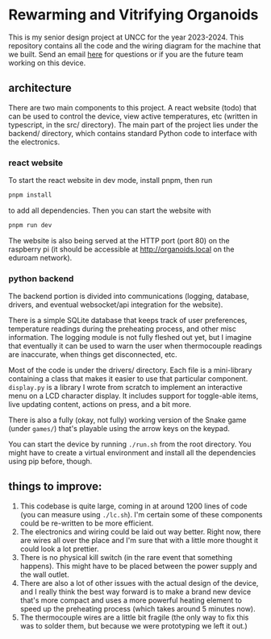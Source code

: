 # Rewarming and Vitrifying Organoids

This is my senior design project at UNCC for the year 2023-2024. This repository contains all the code and the wiring diagram for the machine that we built. Send an email [here](mailto:awarudka@uncc.edu) for questions or if you are the future team working on this device. 

## architecture
There are two main components to this project. A react website (todo) that can be used to control the device, view active temperatures, etc (written in typescript, in the src/ directory). The main part of the project lies under the backend/ directory, which contains standard Python code to interface with the electronics. 

### react website
To start the react website in dev mode, install pnpm, then run
```bash
pnpm install
```
to add all dependencies. Then you can start the website with 
```bash
pnpm run dev
```

The website is also being served at the HTTP port (port 80) on the raspberry pi (it should be accessible at http://organoids.local on the eduroam network). 


### python backend
The backend portion is divided into communications (logging, database, drivers, and eventual websocket/api integration for the website). 

There is a simple SQLite database that keeps track of user preferences, temperature readings during the preheating process, and other misc information. The logging module is not fully fleshed out yet, but I imagine that eventually it can be used to warn the user when thermocouple readings are inaccurate, when things get disconnected, etc. 

Most of the code is under the drivers/ directory. Each file is a mini-library containing a class that makes it easier to use that particular component. ```display.py``` is a library I wrote from scratch to implement an interactive menu on a LCD character display. It includes support for toggle-able items, live updating content, actions on press, and a bit more. 

There is also a fully (okay, not fully) working version of the Snake game (under ```games/```) that's playable using the arrow keys on the keypad. 

You can start the device by running ```./run.sh``` from the root directory. You might have to create a virtual environment and install all the dependencies using pip before, though.


## things to improve:

1. This codebase is quite large, coming in at around 1200 lines of code (you can measure using ```./lc.sh```). I'm certain some of these components could be re-written to be more efficient. 
2. The electronics and wiring could be laid out way better. Right now, there are wires all over the place and I'm sure that with a little more thought it could look a lot prettier. 
3. There is no physical kill switch (in the rare event that something happens). This might have to be placed between the power supply and the wall outlet.
4. There are also a lot of other issues with the actual design of the device, and I really think the best way forward is to make a brand new device that's more compact and uses a more powerful heating element to speed up the preheating process (which takes around 5 minutes now).
5. The thermocouple wires are a little bit fragile (the only way to fix this was to solder them, but because we were prototyping we left it out.)